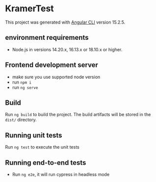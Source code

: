 # KramerTest

This project was generated with [Angular CLI](https://github.com/angular/angular-cli) version 15.2.5.

## environment requirements

- Node.js in versions 14.20.x, 16.13.x or 18.10.x or higher.

## Frontend development server

- make sure you use supported node version
- run `npm i`
- run `ng serve`

## Build

Run `ng build` to build the project. The build artifacts will be stored in the `dist/` directory.

## Running unit tests

Run `ng test` to execute the unit tests

## Running end-to-end tests

- Run `ng e2e`, it will run cypress in headless mode
